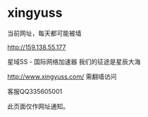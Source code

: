 # xingyuss


当前网址，每天都可能被墙


http://159.138.55.177


星域SS - 国际网络加速器 我们的征途是星辰大海

http://www.xingyuss.com/  需翻墙访问

客服QQ335605001

此页面仅作网址通知。

